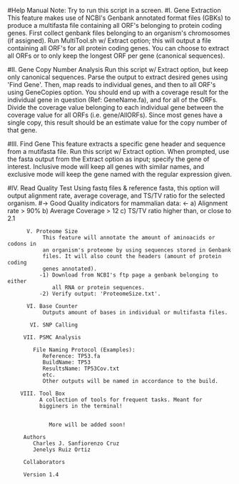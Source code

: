 #Help Manual
Note: Try to run this script in a screen.
#I. Gene Extraction
This feature makes use of NCBI's Genbank annotated format files (GBKs) to produce a multifasta file containing all ORF's belonging to protein coding genes. First collect genbank files belonging to an organism's chromosomes (if assigned). Run MultiTool.sh w/ Extract option; this will output a file containing all ORF's for all protein coding genes. You can choose to extract all ORFs or to only keep the longest ORF per gene (canonical sequences).

#II. Gene Copy Number Analysis
Run this script w/ Extract option, but keep only canonical sequences. Parse the output to extract desired genes using 'Find Gene'. Then, map reads to individual genes, and then to all ORF's using GeneCopies option. You should end up with a coverage result for the individual gene in question (Ref: GeneName.fa), and for all of the ORFs. Divide the coverage value belonging to each individual gene between the coverage value for all ORFs (i.e. gene/AllORFs). Since most genes have a single copy, this result should be an estimate value for the copy number of that gene.

#III. Find Gene
This feature extracts a specific gene header and sequence from a mutifasta file. Run this script w/ Extract option. When prompted, use the fasta output from the Extract option as input; specify the gene of interest. Inclusive mode will keep all genes with similar names, and exclusive mode will keep the gene named with the regular expression given.

#IV. Read Quality Test
Using fastq files & reference fasta, this option will output alignment rate, average coverage, and TS/TV ratio for the selected organism.
             #->  Good Quality indicators for mammalian data: <-
              a) Alignment rate > 90%
              b) Average Coverage > 12
              c) TS/TV ratio higher than, or close to 2.1
            
          V. Proteome Size
               This feature will annotate the amount of aminoacids or codons in 
               an organism's proteome by using sequences stored in Genbank
               files. It will also count the headers (amount of protein coding
               genes annotated).
              -1) Download from NCBI's ftp page a genbank belonging to either 
                  all RNA or protein sequences. 
              -2) Verify output: 'ProteomeSize.txt'.

          VI. Base Counter
               Outputs amount of bases in individual or multifasta files.

           VI. SNP Calling

         VII. PSMC Analysis

            File Naming Protocol (Examples):
               Reference: TP53.fa
               BuildName: TP53
               ResultsName: TP53Cov.txt
               etc.
               Other outputs will be named in accordance to the build.

        VIII. Tool Box
              A collection of tools for frequent tasks. Meant for
              bigginers in the terminal!
          

                 More will be added soon!
            
         Authors 
            Charles J. Sanfiorenzo Cruz 
            Jenelys Ruiz Ortiz

         Collaborators

         Version 1.4
